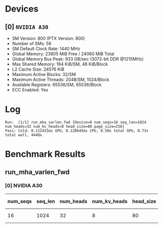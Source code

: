 # Devices

## [0] `NVIDIA A30`
* SM Version: 800 (PTX Version: 800)
* Number of SMs: 56
* SM Default Clock Rate: 1440 MHz
* Global Memory: 23805 MiB Free / 24060 MiB Total
* Global Memory Bus Peak: 933 GB/sec (3072-bit DDR @1215MHz)
* Max Shared Memory: 164 KiB/SM, 48 KiB/Block
* L2 Cache Size: 24576 KiB
* Maximum Active Blocks: 32/SM
* Maximum Active Threads: 2048/SM, 1024/Block
* Available Registers: 65536/SM, 65536/Block
* ECC Enabled: Yes

# Log

```
Run:  [1/1] run_mha_varlen_fwd [Device=0 num_seqs=16 seq_len=1024 num_heads=32 num_kv_heads=8 head_size=80 page_size=256]
Pass: Cold: 0.112431ms GPU, 0.120645ms CPU, 0.50s total GPU, 0.73s total wall, 4448x 
```

# Benchmark Results

## run_mha_varlen_fwd

### [0] NVIDIA A30

| num_seqs | seq_len | num_heads | num_kv_heads | head_size | page_size | Memory Reads | Memory Writes | Memory Usage | Tokens | Samples |  CPU Time  | Noise  |  GPU Time  | Noise |  Elem/s  | GlobalMem BW | BWUtil |
|----------|---------|-----------|--------------|-----------|-----------|--------------|---------------|--------------|--------|---------|------------|--------|------------|-------|----------|--------------|--------|
|       16 |    1024 |        32 |            8 |        80 |       256 |   40.078 MiB |    80.000 KiB |       2560.1 |  16384 |   4448x | 120.645 us | 47.92% | 112.431 us | 4.12% | 145.725M | 374.514 GB/s | 40.14% |
